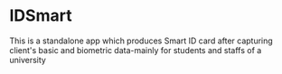 # IDSmart
This is a standalone app which produces Smart ID card after capturing client's basic and biometric data-mainly for students and staffs of a university
